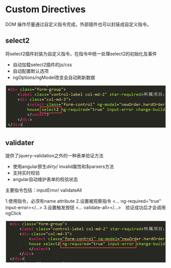 # Custom Directives

DOM 操作尽量通过自定义指令完成，外部插件也可以封装成自定义指令。

## select2

将select2插件封装为自定义指令，在指令中统一处理select2的初始化及事件

* 自动加载select2插件的js/css
* 自动配置默认选项
* ngOptions/ngModel改变会自动刷新数据

![test](2.png)

## validater

提供了jquery-validation之外的一种表单验证方法

* 使用angular原生$dirty/$ invalid属性和$parsers方法
* 支持实时校验
* angular自动维护表单的校验状态

主要指令包括：inputError/ validateAll

1.使用<ng-form>指令，必须有name attribute
2.设置被观察指令 <... ng-required="true" input-error></...>
3.设置触发按钮 <... validate-all></...>　验证成功后才会调用ngClick

![test](1.png)
